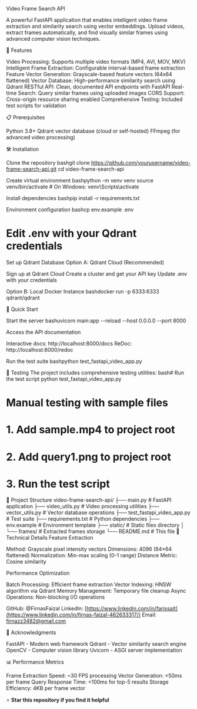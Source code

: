 Video Frame Search API

A powerful FastAPI application that enables intelligent video frame extraction and similarity search using vector embeddings. Upload videos, extract frames automatically, and find visually similar frames using advanced computer vision techniques.

🚀 Features

Video Processing: Supports multiple video formats (MP4, AVI, MOV, MKV)
Intelligent Frame Extraction: Configurable interval-based frame extraction
Feature Vector Generation: Grayscale-based feature vectors (64x64 flattened)
Vector Database: High-performance similarity search using Qdrant
RESTful API: Clean, documented API endpoints with FastAPI
Real-time Search: Query similar frames using uploaded images
CORS Support: Cross-origin resource sharing enabled
Comprehensive Testing: Included test scripts for validation


📋 Prerequisites

Python 3.8+
Qdrant vector database (cloud or self-hosted)
FFmpeg (for advanced video processing)

🛠️ Installation

Clone the repository
bashgit clone https://github.com/yourusername/video-frame-search-api.git
cd video-frame-search-api

Create virtual environment
bashpython -m venv venv
source venv/bin/activate  # On Windows: venv\Scripts\activate

Install dependencies
bashpip install -r requirements.txt

Environment configuration
bashcp env.example .env
# Edit .env with your Qdrant credentials

Set up Qdrant Database
Option A: Qdrant Cloud (Recommended)

Sign up at Qdrant Cloud
Create a cluster and get your API key
Update .env with your credentials

Option B: Local Docker Instance
bashdocker run -p 6333:6333 qdrant/qdrant


🚀 Quick Start

Start the server
bashuvicorn main:app --reload --host 0.0.0.0 --port 8000

Access the API documentation

Interactive docs: http://localhost:8000/docs
ReDoc: http://localhost:8000/redoc


Run the test suite
bashpython test_fastapi_video_app.py


🧪 Testing
The project includes comprehensive testing utilities:
bash# Run the test script
python test_fastapi_video_app.py

# Manual testing with sample files
# 1. Add sample.mp4 to project root
# 2. Add query1.png to project root  
# 3. Run the test script
📁 Project Structure
video-frame-search-api/
├── main.py                    # FastAPI application
├── video_utils.py            # Video processing utilities
├── vector_utils.py           # Vector database operations
├── test_fastapi_video_app.py # Test suite
├── requirements.txt          # Python dependencies
├── env.example              # Environment template
├── static/                  # Static files directory
│   └── frames/              # Extracted frames storage
└── README.md               # This file
🔬 Technical Details
Feature Extraction

Method: Grayscale pixel intensity vectors
Dimensions: 4096 (64×64 flattened)
Normalization: Min-max scaling (0-1 range)
Distance Metric: Cosine similarity

Performance Optimization

Batch Processing: Efficient frame extraction
Vector Indexing: HNSW algorithm via Qdrant
Memory Management: Temporary file cleanup
Async Operations: Non-blocking I/O operations



GitHub: @FirnasFaizal
LinkedIn: [https://www.linkedin.com/in/farissait](https://www.linkedin.com/in/firnas-faizal-462633317/)
Email: firnazz3482@gmail.com

🙏 Acknowledgments

FastAPI - Modern web framework
Qdrant - Vector similarity search engine
OpenCV - Computer vision library
Uvicorn - ASGI server implementation

📊 Performance Metrics

Frame Extraction Speed: ~30 FPS processing
Vector Generation: <50ms per frame
Query Response Time: <100ms for top-5 results
Storage Efficiency: 4KB per frame vector


⭐ **Star this repository if you find it helpful**
